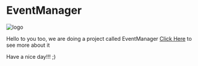 EventManager
============

![logo](http://s14.postimg.org/nwiuvowq9/LOGO2.jpg)


Hello to you too, we are doing a project called EventManager
 [Click Here](https://github.com/AlexCherniak/EventManager) to see more about it
 
 
Have a nice day!!! ;)
